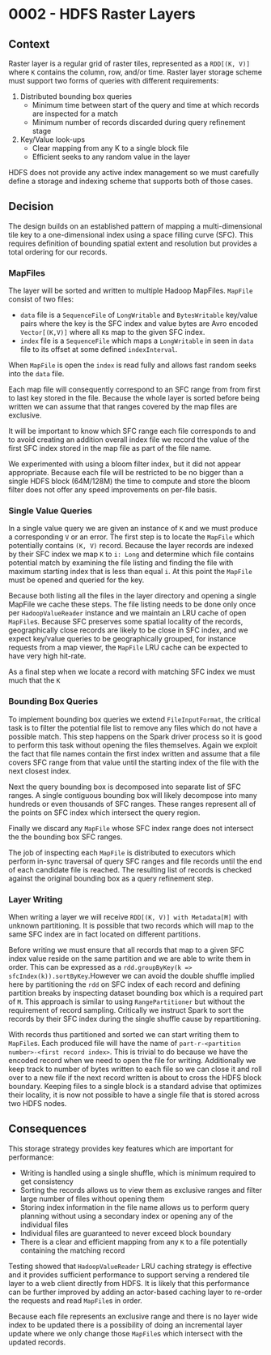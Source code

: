 # 0002 - HDFS Raster Layers


## Context

Raster layer is a regular grid of raster tiles, represented as a `RDD[(K, V)]` where `K` contains the column, row, and/or time. Raster layer storage scheme must support two forms of queries with different requirements:

 1. Distributed bounding box queries
    - Minimum time between start of the query and time at which records are inspected for a match
    - Minimum number of records discarded during query refinement stage
 2. Key/Value look-ups
    - Clear mapping from any K to a single block file
    - Efficient seeks to any random value in the layer

HDFS does not provide any active index management so we must carefully define a storage and indexing scheme that supports both of those cases.

## Decision

The design builds on an established pattern of mapping a multi-dimensional tile key to a one-dimensional index using a space filling curve (SFC). This requires definition of bounding spatial extent and resolution but provides a total ordering for our records.

### MapFiles

The layer will be sorted and written to multiple Hadoop MapFiles. `MapFile` consist of two files:
 - `data` file is a `SequenceFile` of `LongWritable` and `BytesWritable` key/value pairs where the key is the SFC index and value bytes are Avro encoded `Vector[(K,V)]` where all `K`s map to the given SFC index.
 - `index` file is a `SequenceFile` which maps a `LongWritable` in seen in `data` file to its offset at some defined `indexInterval`.

When `MapFile` is open the `index` is read fully and allows fast random seeks into the `data` file.

Each map file will consequently correspond to an SFC range from from first to last key stored in the file. Because the whole layer is sorted before being written we can assume that that ranges covered by the map files are exclusive.

It will be important to know which SFC range each file corresponds to and to avoid creating an addition overall index file we record the value of the first SFC index stored in the map file as part of the file name.

We experimented with using a bloom filter index, but it did not appear appropriate. Because each file will be restricted to be no bigger than a single HDFS block (64M/128M) the time to compute and store the bloom filter does not offer any speed improvements on per-file basis.

### Single Value Queries

In a single value query we are given an instance of `K` and we must produce a corresponding `V` or an error. The first step is to locate the `MapFile` which potentially contains `(K, V)` record. Because the layer records are indexed by their SFC index we map `K` to `i: Long` and determine which file contains potential match by examining the file listing and finding the file with maximum starting index that is less than equal `i`. At this point the `MapFile` must be opened and queried for the key.

Because both listing all the files in the layer directory and opening a single MapFile we cache these steps. The file listing needs to be done only once per `HadoopValueReader` instance and we maintain an LRU cache of open `MapFile`s. Because SFC preserves some spatial locality of the records, geographically close records are likely to be close in SFC index, and we expect key/value queries to be geographically grouped, for instance requests from a map viewer, the `MapFile` LRU cache can be expected to have very high hit-rate.

As a final step when we locate a record with matching SFC index we must much that the `K`


### Bounding Box Queries

To implement bounding box queries we extend `FileInputFormat`, the critical task is to filter the potential file list to remove any files which do not have a possible match. This step happens on the Spark driver process so it is good to perform this task without opening the files themselves. Again we exploit the fact that file names contain the first index written and assume that a file covers SFC range from that value until the starting index of the file with the next closest index.

Next the query bounding box is decomposed into separate list of SFC ranges. A single contiguous bounding box will likely decompose into many hundreds or even thousands of SFC ranges. These ranges represent all of the points on SFC index which intersect the query region.

Finally we discard any `MapFile` whose SFC index range does not intersect the the bounding box SFC ranges.

The job of inspecting each `MapFile` is distributed to executors which perform in-sync traversal of query SFC ranges and file records until the end of each candidate file is reached. The resulting list of records is checked against the original bounding box as a query refinement step.

### Layer Writing

When writing a layer we will receive `RDD[(K, V)] with Metadata[M]` with unknown partitioning. It is possible that two records which will map to the same SFC index are in fact located on different partitions.

Before writing we must ensure that all records that map to a given SFC index value reside on the same partition and we are able to write them in order. This can be expressed as a `rdd.groupByKey(k => sfcIndex(k)).sortByKey`.However we can avoid the double shuffle implied here by partitioning the `rdd` on SFC index of each record and defining partition breaks by inspecting dataset bounding box which is a required part of `M`. This approach is similar to using `RangePartitioner` but without the requirement of record sampling. Critically we instruct Spark to sort the records by their SFC index during the single shuffle cause by repartitioning.

With records thus partitioned and sorted we can start writing them to `MapFile`s. Each produced file will have the name of `part-r-<partition number>-<first record index>`. This is trivial to do because we have the encoded record when we need to open the file for writing. Additionally we keep track to number of bytes written to each file so we can close it and roll over to a new file if the next record written is about to cross the HDFS block boundary. Keeping files to a single block is a standard advise that optimizes their locality, it is now not possible to have a single file that is stored across two HDFS nodes.

## Consequences

This storage strategy provides key features which are important for performance:

 - Writing is handled using a single shuffle, which is minimum required to get consistency
 - Sorting the records allows us to view them as exclusive ranges and filter large number of files without opening them
 - Storing index information in the file name allows us to perform query planning without using a secondary index or opening any of the individual files
 - Individual files are guaranteed to never exceed block boundary
 - There is a clear and efficient mapping from any `K` to a file potentially containing the matching record

 Testing showed that `HadoopValueReader` LRU caching strategy is effective and it provides sufficient performance to support serving a rendered tile layer to a web client directly from HDFS. It is likely that this performance can be further improved by adding an actor-based caching layer to re-order the requests and read `MapFile`s in order.

 Because each file represents an exclusive range and there is no layer wide index to be updated there is a possibility of doing an incremental layer update where we only change those `MapFile`s which intersect with the updated records.
